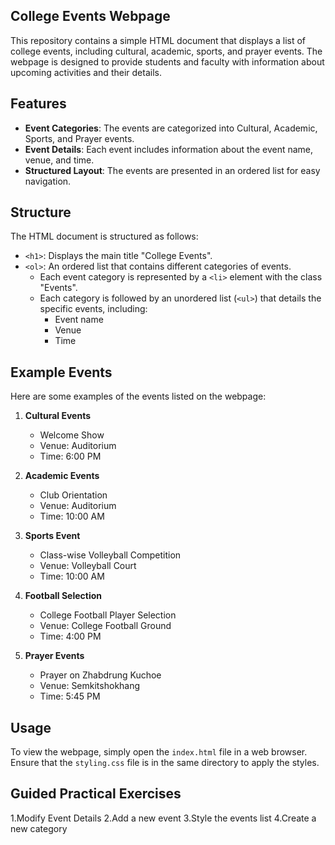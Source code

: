 ## College Events Webpage ##

This repository contains a simple HTML document that displays a list of college events, including cultural, academic, sports, and prayer events. The webpage is designed to provide students and faculty with information about upcoming activities and their details.

## Features

- **Event Categories**: The events are categorized into Cultural, Academic, Sports, and Prayer events.
- **Event Details**: Each event includes information about the event name, venue, and time.
- **Structured Layout**: The events are presented in an ordered list for easy navigation.

## Structure

The HTML document is structured as follows:

- `<h1>`: Displays the main title "College Events".
- `<ol>`: An ordered list that contains different categories of events.
  - Each event category is represented by a `<li>` element with the class "Events".
  - Each category is followed by an unordered list (`<ul>`) that details the specific events, including:
    - Event name
    - Venue
    - Time

## Example Events

Here are some examples of the events listed on the webpage:

1. **Cultural Events**
   - Welcome Show
   - Venue: Auditorium
   - Time: 6:00 PM

2. **Academic Events**
   - Club Orientation
   - Venue: Auditorium
   - Time: 10:00 AM

3. **Sports Event**
   - Class-wise Volleyball Competition
   - Venue: Volleyball Court
   - Time: 10:00 AM

4. **Football Selection**
   - College Football Player Selection
   - Venue: College Football Ground
   - Time: 4:00 PM

5. **Prayer Events**
   - Prayer on Zhabdrung Kuchoe
   - Venue: Semkitshokhang
   - Time: 5:45 PM

## Usage

To view the webpage, simply open the `index.html` file in a web browser. Ensure that the `styling.css` file is in the same directory to apply the styles.

## Guided Practical Exercises 
1.Modify Event Details
2.Add a new event
3.Style the events list
4.Create a new category
